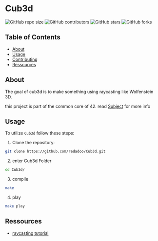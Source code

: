# Cub3d


![GitHub repo size](https://img.shields.io/github/repo-size/redadoo/Cub3d)
![GitHub contributors](https://img.shields.io/github/contributors/redadoo/Cub3d)
![GitHub stars](https://img.shields.io/github/stars/redadoo/Cub3d?style=social)
![GitHub forks](https://img.shields.io/github/forks/redadoo/Cub3d?style=social)

## Table of Contents

- [About](#about)
- [Usage](#usage)
- [Contributing](#contributing)
- [Ressources](#Ressources)

## About

The goal of cub3d is to make something using raycasting like Wolfenstein 3D.

this project is part of the common core of 42.
read [Subject](https://github.com/redadoo/Cub3d/blob/master/en.subject.pdf) for more info

## Usage

To utilize `Cub3d` follow these steps:

1. Clone the repository:

```bash
git clone https://github.com/redadoo/Cub3d.git
```

2. enter Cub3d Folder
```bash
cd Cub3d/
```

3. compile
```bash
make 
```
4. play
```bash
make play 
```

## Ressources

* [raycasting tutorial](https://lodev.org/cgtutor/raycasting.html)
